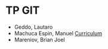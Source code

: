 # TP GIT
- Geddo, Lautaro
- Machuca Espin, Manuel [Curriculum](https://github.com/manumachuca/tp1-git/blob/develop-Manuel/CV_manuel_machuca.md)
- Mareniov, Brian Joel